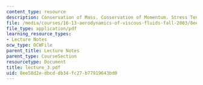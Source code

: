 ```yaml
---
content_type: resource
description: Conservation of Mass. Conservation of Momentum. Stress Tensor
file: /media/courses/16-13-aerodynamics-of-viscous-fluids-fall-2003/8ee58d2edbcddb34fc27b77919643bd0_lecture_3.pdf
file_type: application/pdf
learning_resource_types:
- Lecture Notes
ocw_type: OCWFile
parent_title: Lecture Notes
parent_type: CourseSection
resourcetype: Document
title: lecture_3.pdf
uid: 8ee58d2e-dbcd-db34-fc27-b77919643bd0
---
```

